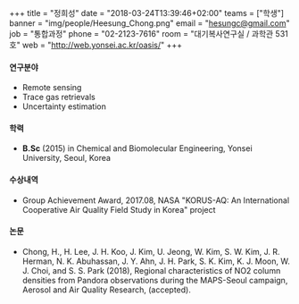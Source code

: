 +++
title = "정희성"
date = "2018-03-24T13:39:46+02:00"
teams = ["학생"]
banner = "img/people/Heesung_Chong.png"
email = "hesungc@gmail.com"
job = "통합과정"
phone = "02-2123-7616"
room = "대기복사연구실 / 과학관 531호"
web = "http://web.yonsei.ac.kr/oasis/"
+++

#### 연구분야
+ Remote sensing
+ Trace gas retrievals
+ Uncertainty estimation

#### 학력
 + **B.Sc** (2015) in Chemical and Biomolecular Engineering, Yonsei University, Seoul, Korea

#### 수상내역
 + Group Achievement Award, 2017.08, NASA "KORUS-AQ: An International Cooperative Air Quality Field Study in Korea" project

#### 논문
+ Chong, H., H. Lee, J. H. Koo, J. Kim, U. Jeong, W. Kim, S. W. Kim, J. R. Herman, N. K. Abuhassan, J. Y. Ahn, J. H. Park, S. K. Kim, K. J. Moon, W. J. Choi, and S. S. Park (2018), Regional characteristics of NO2 column densities from Pandora observations during the MAPS-Seoul campaign, Aerosol and Air Quality Research, (accepted).

